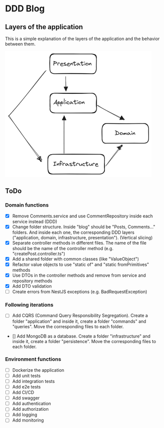 # DDD Blog

## Layers of the application

This is a simple explanation of the layers of the application and the behavior between them.

![alt text](./docs/ddd-layers.png 'DDD Layers')

## ToDo

### Domain functions

- [x] Remove Comments.service and use CommentRepository inside each service instead (DDD)
- [x] Change folder structure. Inside "blog" should be "Posts, Comments..." folders. And inside each one, the corresponding DDD layers ("application, domain, infrastructure, presentation"). (Vertical slicing)
- [x] Separate controller methods in different files. The name of the file should be the name of the controller method (e.g. "createPost.controller.ts")
- [x] Add a shared folder with common classes (like "ValueObject")
- [x] Refactor value objects to use "static of" and "static fromPrimitives" methods
- [x] Use DTOs in the controller methods and remove from service and repository methods
- [x] Add DTO validation
- [ ] Create errors from NestJS exceptions (e.g. BadRequestException)

### Following iterations

- [ ] Add CQRS (Command Query Responsibility Segregation). Create a folder "application" and inside it, create a folder "commands" and "queries". Move the corresponding files to each folder.
- [] Add MongoDB as a database. Create a folder "infrastructure" and inside it, create a folder "persistence". Move the corresponding files to each folder.

### Environment functions

- [ ] Dockerize the application
- [ ] Add unit tests
- [ ] Add integration tests
- [ ] Add e2e tests
- [ ] Add CI/CD
- [ ] Add swagger
- [ ] Add authentication
- [ ] Add authorization
- [ ] Add logging
- [ ] Add monitoring
